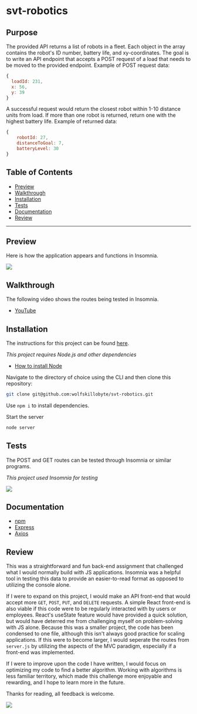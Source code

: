 # svt-robotics

## Purpose

The provided API returns a list of robots in a fleet. Each object in the array contains the robot's ID number, battery life, and xy-coordinates.
The goal is to write an API endpoint that accepts a POST request of a load that needs to be moved to the provided endpoint. Example of POST request data:

```js
{
  loadId: 231,
  x: 56,
  y: 39
}
```

A successful request would return the closest robot within 1-10 distance units from load. If more than one robot is returned, return one with the highest battery life. Example of returned data:

```js
{
    robotId: 27,
    distanceToGoal: 7,
    batteryLevel: 30
}
```

## Table of Contents

- [Preview](#Preview)
- [Walkthrough](#walkthrough)
- [Installation](#Installation)
- [Tests](#Tests)
- [Documentation](#Documentation)
- [Review](#Review)

---

## Preview

Here is how the application appears and functions in Insomnia.

<img src='./imgs/svt-robotics.gif' />

## Walkthrough

The following video shows the routes being tested in Insomnia.

- [YouTube](https://youtu.be/vw02AhneU6Y)

## Installation

The instructions for this project can be found [here](https://github.com/SVT-Robotics/recruiting-takehome-services).

_This project requires Node.js and other dependencies_

- [How to install Node](https://docs.npmjs.com/downloading-and-installing-node-js-and-npm)

Navigate to the directory of choice using the CLI and then clone this repository:

```bash
git clone git@github.com:wolfskillobyte/svt-robotics.git
```

Use `npm i` to install dependencies.

Start the server

```bash
node server
```

## Tests

The POST and GET routes can be tested through Insomnia or similar programs.

_This project used Insomnia for testing_

<a href="https://docs.insomnia.rest/">
  <img src="https://img.shields.io/badge/Insomnia-black?style=for-the-badge&logo=insomnia&logoColor=5849BE" />
</a>

## Documentation

- [npm](https://docs.npmjs.com/)
- [Express](https://expressjs.com/en/4x/api.html)
- [Axios](https://axios-http.com/docs/intro)

## Review

This was a straightforward and fun back-end assignment that challenged what I would normally build with JS applications. Insomnia was a helpful tool in testing this data to provide an easier-to-read format as opposed to utilizing the console alone.

If I were to expand on this project, I would make an API front-end that would accept more `GET`, `POST`, `PUT`, and `DELETE` requests. A simple React front-end is also viable if this code were to be regularly interacted with by users or employees. React's useState feature would have provided a quick solution, but would have deterred me from challenging myself on problem-solving with JS alone. Because this was a smaller project, the code has been condensed to one file, although this isn't always good practice for scaling applications. If this were to become larger, I would seperate the routes from `server.js` by utilizing the aspects of the MVC paradigm, especially if a front-end was implemented.

If I were to improve upon the code I have written, I would focus on optimizing my code to find a better algorithm. Working with algorithms is less familiar territory, which made this challenge more enjoyable and rewarding, and I hope to learn more in the future.

Thanks for reading, all feedback is welcome.

<a href="mailto:sraewolfskill@gmail.com">
  <img src="https://img.shields.io/badge/Gmail-D14836?style=for-the-badge&logo=gmail&logoColor=white" />
 </a>
